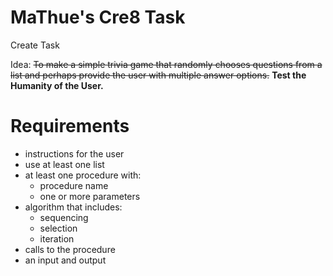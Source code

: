 # MaThue's Cre8 Task
Create Task

Idea: ~~To make a simple trivia game that randomly chooses questions from a list and perhaps provide the user with multiple answer options.~~ 
**Test the Humanity of the User.**

# Requirements
- instructions for the user
- use at least one list
- at least one procedure with:
  - procedure name
  - one or more parameters
- algorithm that includes:
  - sequencing
  - selection
  - iteration
- calls to the procedure
- an input and output
